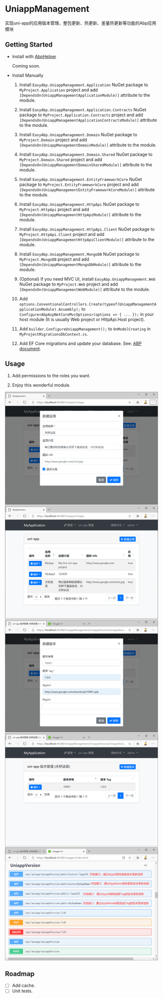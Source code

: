 # UniappManagement
实现uni-app的应用版本管理、整包更新、热更新、差量热更新等功能的Abp应用模块

## Getting Started

* Install with [AbpHelper](https://github.com/EasyAbp/AbpHelper.GUI)

    Coming soon.

* Install Manually

    1. Install `EasyAbp.UniappManagement.Application` NuGet package to `MyProject.Application` project and add `[DependsOn(UniappManagementApplicationModule)]` attribute to the module.

    1. Install `EasyAbp.UniappManagement.Application.Contracts` NuGet package to `MyProject.Application.Contracts` project and add `[DependsOn(UniappManagementApplicationContractsModule)]` attribute to the module.

    1. Install `EasyAbp.UniappManagement.Domain` NuGet package to `MyProject.Domain` project and add `[DependsOn(UniappManagementDomainModule)]` attribute to the module.

    1. Install `EasyAbp.UniappManagement.Domain.Shared` NuGet package to `MyProject.Domain.Shared` project and add `[DependsOn(UniappManagementDomainSharedModule)]` attribute to the module.

    1. Install `EasyAbp.UniappManagement.EntityFrameworkCore` NuGet package to `MyProject.EntityFrameworkCore` project and add `[DependsOn(UniappManagementEntityFrameworkCoreModule)]` attribute to the module.

    1. Install `EasyAbp.UniappManagement.HttpApi` NuGet package to `MyProject.HttpApi` project and add `[DependsOn(UniappManagementHttpApiModule)]` attribute to the module.

    1. Install `EasyAbp.UniappManagement.HttpApi.Client` NuGet package to `MyProject.HttpApi.Client` project and add `[DependsOn(UniappManagementHttpApiClientModule)]` attribute to the module.

    1. Install `EasyAbp.UniappManagement.MongoDB` NuGet package to `MyProject.MongoDB` project and add `[DependsOn(UniappManagementMongoDbModule)]` attribute to the module.

    1. (Optional) If you need MVC UI, install `EasyAbp.UniappManagement.Web` NuGet package to `MyProject.Web` project and add `[DependsOn(UniappManagementWebModule)]` attribute to the module.
    
    1. Add `options.ConventionalControllers.Create(typeof(UniappManagementApplicationModule).Assembly);` to `Configure<AbpAspNetCoreMvcOptions>(options => { ... });` in your host module (It is usually Web project or HttpApi.Host project).

    1. Add `builder.ConfigureUniappManagement();` to `OnModelCreating` in `MyProjectMigrationsDbContext.cs`.

    1. Add EF Core migrations and update your database. See: [ABP document](https://docs.abp.io/en/abp/latest/Tutorials/Part-1?UI=MVC#add-new-migration-update-the-database).

## Usage

1. Add permissions to the roles you want.

1. Enjoy this wonderful module.

![Notifications](doc/images/NewApp.png)
![AppList](doc/images/AppList.png)
![NewVersion](doc/images/NewVersion.png)
![VersionList](doc/images/VersionList.png)
![WebApis](doc/images/WebApis.png)

## Roadmap

- [ ] Add cache.
- [ ] Unit tests.
